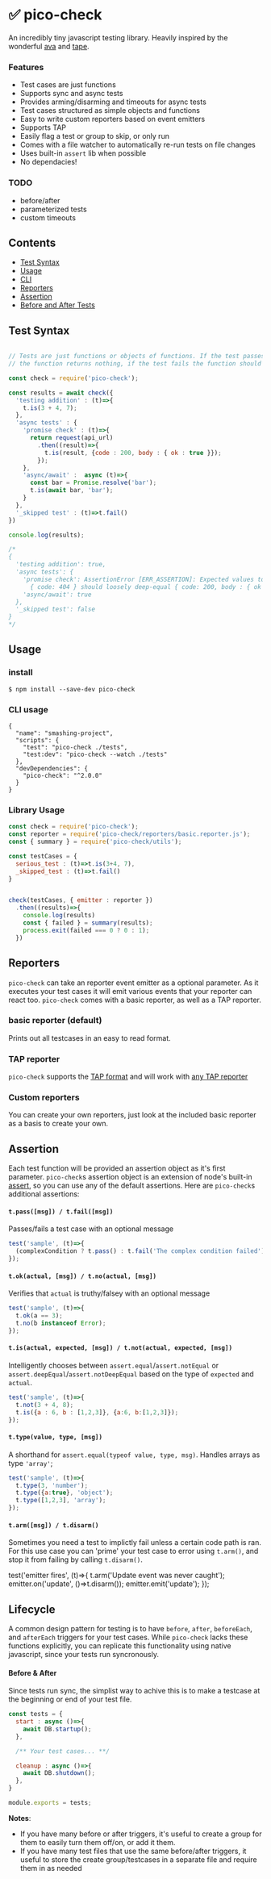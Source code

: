 # ✅ pico-check
An incredibly tiny javascript testing library. Heavily inspired by the wonderful [ava](https://github.com/avajs/ava) and [tape](https://github.com/substack/tape).


### Features
- Test cases are just functions
- Supports sync and async tests
- Provides arming/disarming and timeouts for async tests
- Test cases structured as simple objects and functions
- Easy to write custom reporters based on event emitters
- Supports TAP
- Easily flag a test or group to skip, or only run
- Comes with a file watcher to automatically re-run tests on file changes
- Uses built-in `assert` lib when possible
- No dependacies!




### TODO
- before/after
- parameterized tests
- custom timeouts



## Contents
- [Test Syntax](#test-syntax)
- [Usage](#usage)
- [CLI](#cli)
- [Reporters](#reporters)
- [Assertion](#assertion)
- [Before and After Tests](#lifecycle)



## Test Syntax
```js

// Tests are just functions or objects of functions. If the test passes,
// the function returns nothing, if the test fails the function should throw an error.

const check = require('pico-check');

const results = await check({
  'testing addition' : (t)=>{
    t.is(3 + 4, 7);
  },
  'async tests' : {
    'promise check' : (t)=>{
      return request(api_url)
        .then((result)=>{
          t.is(result, {code : 200, body : { ok : true }});
        });
    },
    'async/await' :  async (t)=>{
      const bar = Promise.resolve('bar');
      t.is(await bar, 'bar');
    }
  },
  '_skipped test' : (t)=>t.fail()
})

console.log(results);

/*
{
  'testing addition': true,
  'async tests': {
    'promise check': AssertionError [ERR_ASSERTION]: Expected values to be loosely deep-equal:
      { code: 404 } should loosely deep-equal { code: 200, body : { ok : true }},
    'async/await': true
  },
  '_skipped test': false
}
*/
```



## Usage

### install

```console
$ npm install --save-dev pico-check
```

### CLI usage
```
{
  "name": "smashing-project",
  "scripts": {
    "test": "pico-check ./tests",
    "test:dev": "pico-check --watch ./tests"
  },
  "devDependencies": {
    "pico-check": "^2.0.0"
  }
}
```


### Library Usage

```js
const check = require('pico-check');
const reporter = require('pico-check/reporters/basic.reporter.js');
const { summary } = require('pico-check/utils');

const testCases = {
  serious_test : (t)=>t.is(3+4, 7),
  _skipped_test : (t)=>t.fail()
}


check(testCases, { emitter : reporter })
  .then((results)=>{
    console.log(results)
    const { failed } = summary(results);
    process.exit(failed === 0 ? 0 : 1);
  })
```



## Reporters
`pico-check` can take an reporter event emitter as a optional parameter. As it executes your test cases it will emit various events that your reporter can react too. `pico-check` comes with a basic reporter, as well as a TAP reporter.

### basic reporter (default)
Prints out all testcases in an easy to read format.


### TAP reporter
`pico-check` supports the [TAP format](https://testanything.org/) and will work with [any TAP reporter](https://testanything.org/consumers.html#javascript)

### Custom reporters
You can create your own reporters, just look at the included basic reporter as a basis to create your own.




## Assertion
Each test function will be provided an assertion object as it's first parameter. `pico-check`s assertion object is an extension of node's built-in [assert](https://nodejs.org/api/assert.html), so you can use any of the default assertions. Here are `pico-check`s additional assertions:

#### `t.pass([msg]) / t.fail([msg])`
Passes/fails a test case with an optional message

```js
test('sample', (t)=>{
  (complexCondition ? t.pass() : t.fail('The complex condition failed'))
});
```
#### `t.ok(actual, [msg]) / t.no(actual, [msg])`
Verifies that `actual` is truthy/falsey with an optional message

```js
test('sample', (t)=>{
  t.ok(a == 3);
  t.no(b instanceof Error);
});
```

#### `t.is(actual, expected, [msg]) / t.not(actual, expected, [msg])`
Intelligently chooses between `assert.equal`/`assert.notEqual` or `assert.deepEqual`/`assert.notDeepEqual` based on the type of `expected` and `actual`.

```js
test('sample', (t)=>{
  t.not(3 + 4, 8);
  t.is({a : 6, b : [1,2,3]}, {a:6, b:[1,2,3]});
});
```

#### `t.type(value, type, [msg])`
A shorthand for `assert.equal(typeof value, type, msg)`. Handles arrays as type `'array'`;

```js
test('sample', (t)=>{
  t.type(3, 'number');
  t.type({a:true}, 'object');
  t.type([1,2,3], 'array');
});
```

#### `t.arm([msg]) / t.disarm()`
Sometimes you need a test to implictly fail unless a certain code path is ran. For this use case you can 'prime' your test case to error using `t.arm()`, and stop it from failing by calling `t.disarm()`.

test('emitter fires', (t)=>{
  t.arm('Update event was never caught');
  emitter.on('update', ()=>t.disarm());
  emitter.emit('update');
});




## Lifecycle
A common design pattern for testing is to have `before`, `after`, `beforeEach`, and `afterEach` triggers for your test cases. While `pico-check` lacks these functions explicitly, you can replicate this functionality using native javascript, since your tests run syncronously.

#### Before & After
Since tests run sync, the simplist way to achive this is to make a testcase at the beginning or end of your test file.

```js
const tests = {
  start : async ()=>{
    await DB.startup();
  },

  /** Your test cases... **/

  cleanup : async ()=>{
    await DB.shutdown();
  },
}

module.exports = tests;
```

**Notes**:
- If you have many before or after triggers, it's useful to create a group for them to easily turn them off/on, or add it them.
- If you have many test files that use the same before/after triggers, it useful to store the create group/testcases in a separate file and require them in as needed

